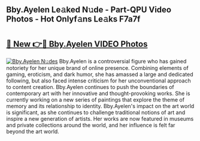 ## Bby.Ayelen Le𝚊ked N𝚞de - Part-QPU Video Photos - Hot Onlyf𝚊ns Le𝚊ks F7a7f

# <h2><a href="http://ab89369.deff.icu/?id=Bby.Ayelen">🔗 New 👉🔴 Bby.Ayelen VIDEO Photos</a></h2>

[![Bby.Ayelen N𝚞des](https://i.imgur.com/rIISA9y.gif)](http://ab89369.deff.icu/?id=Bby.Ayelen)
Bby.Ayelen is a controversial figure who has gained notoriety for her unique brand of online presence. Combining elements of gaming, eroticism, and dark humor, she has amassed a large and dedicated following, but also faced intense criticism for her unconventional approach to content creation. Bby.Ayelen continues to push the boundaries of contemporary art with her innovative and thought-provoking works. She is currently working on a new series of paintings that explore the theme of memory and its relationship to identity. Bby.Ayelen's impact on the art world is significant, as she continues to challenge traditional notions of art and inspire a new generation of artists. Her works are now featured in museums and private collections around the world, and her influence is felt far beyond the art world.

